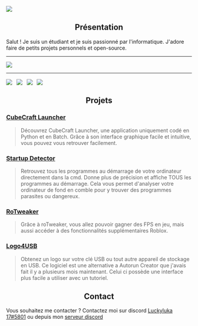 
![](https://zupimages.net/up/22/08/ryyh.gif)
<h2 align="center">Présentation</h2>
Salut ! Je suis un étudiant et je suis passionné par l'informatique. J'adore faire de petits projets personnels et open-source.
  
---

<p><img src="https://github-readme-stats.vercel.app/api?username=luckyluka17&show_icons=true&theme=dark&locale=fr&layout=compact" /></p>

---

<p class="text-center"><a href="https://discord.gg/QaxHU6NHZe"><img src="https://i.imgur.com/aPZYeEF.png" style="cursor: pointer; max-width: 100%; vertical-align: middle; height: auto !important;"></a>&nbsp; &nbsp;<a href="https://www.youtube.com/channel/UCMDV6fMmzFSq9bB_BSodRiw"><img src="https://i.imgur.com/Wnarqc7.png" style="cursor: pointer; max-width: 100%; vertical-align: middle; height: auto !important;"></a>&nbsp; &nbsp;<a href="https://github.com/Luckyluka17"><img src="https://i.imgur.com/zkqH5xG.png" style="cursor: pointer; max-width: 100%; vertical-align: middle; height: auto !important;"></a>&nbsp; &nbsp;<a href="https://www.luckyluka17.cf"><img src="https://i.imgur.com/JcBPSRP.png" style="cursor: pointer; max-width: 100%; vertical-align: middle; height: auto !important;"></a><br></p>
<p class="text-center"><a href="https://discord.gg/QaxHU6NHZe" target="_blank"></a><a href="https://www.youtube.com/channel/UCMDV6fMmzFSq9bB_BSodRiw" target="_blank"></a></p>

<h2 align="center">Projets</h2>

### [CubeCraft Launcher](https://github.com/Luckyluka17/CubeCraft-Launcher)
> Découvrez CubeCraft Launcher, une application uniquement codé en Python et en Batch. Grâce à son interface graphique facile et intuitive, vous pouvez vous retrouver facilement.

### [Startup Detector](https://github.com/Luckyluka17/Startup-Detector)
> Retrouvez tous les programmes au démarrage de votre ordinateur directement dans la cmd. Donne plus de précision et affiche TOUS les programmes au démarrage. Cela vous permet d'analyser votre ordinateur de fond en comble pour y trouver des programmes parasites ou dangereux.

### [RoTweaker](https://github.com/Luckyluka17/roTweaker)
> Grâce à roTweaker, vous allez pouvoir gagner des FPS en jeu, mais aussi accéder à des fonctionnalités supplémentaires Roblox.

### [Logo4USB](https://github.com/Luckyluka17/Logo4USB)
> Obtenez un logo sur votre clé USB ou tout autre appareil de stockage en USB. Ce logiciel est une alternative a Autorun Creator que j'avais fait il y a plusieurs mois maintenant. Celui ci possède une interface plus facile a utiliser avec un tutoriel.


<h2 align="center">Contact</h2>

Vous souhaitez me contacter ? Contactez moi sur discord [Luckyluka 17#5801](https://discord.com/users/428193377863991296) ou depuis mon [serveur discord](https://discord.gg/YPm459VZsH)
